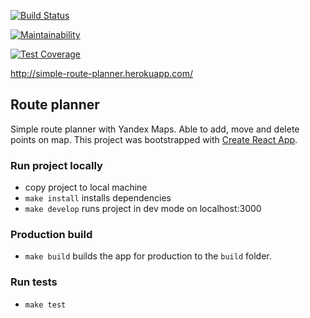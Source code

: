 [![Build Status](https://travis-ci.org/frontstall/route-planner.svg?branch=master)](https://travis-ci.org/frontstall/route-planner)

[![Maintainability](https://api.codeclimate.com/v1/badges/d801d66703c2f05411be/maintainability)](https://codeclimate.com/github/frontstall/route-planner/maintainability)

[![Test Coverage](https://api.codeclimate.com/v1/badges/d801d66703c2f05411be/test_coverage)](https://codeclimate.com/github/frontstall/route-planner/test_coverage)

http://simple-route-planner.herokuapp.com/

## Route planner

Simple route planner with Yandex Maps. Able to add, move and delete points on
map. This project was bootstrapped with
[Create React App](https://github.com/facebook/create-react-app).

### Run project locally

- copy project to local machine
- `make install` installs dependencies
- `make develop` runs project in dev mode on localhost:3000

### Production build

- `make build` builds the app for production to the `build` folder.

### Run tests

- `make test`

